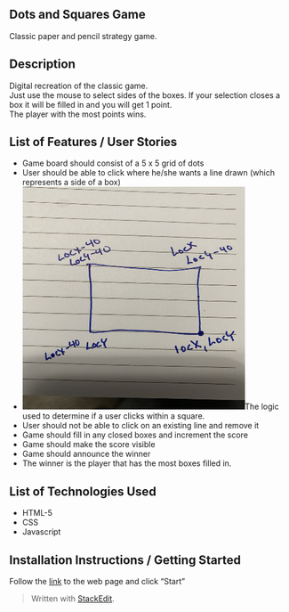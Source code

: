 <!DOCTYPE html>
<html>

<head>
  <meta charset="utf-8">
  <meta name="viewport" content="width=device-width, initial-scale=1.0">
  
  <link rel="stylesheet" href="https://stackedit.io/style.css" />
</head>

<body class="stackedit">
  <div class="stackedit__html"><h2 id="dots-and-squares-game">Dots and Squares Game</h2>
<p>Classic paper and pencil strategy game.</p>
<h2 id="description">Description</h2>
<p>Digital recreation of the classic game.<br>
Just use the mouse to select sides of the boxes. If your selection closes a box it will be filled in and you will get 1 point.<br>
The player with the most points wins.</p>
<h2 id="list-of-features--user-stories">List of Features / User Stories</h2>
<ul>
<li>Game board should consist of a 5 x 5 grid of dots</li>
<li>User should be able to click where he/she wants a line drawn (which represents a side of a box)</li>
<li><img src="./IMG-0494.jpg" width="400" height="400">The logic used to determine if a user clicks within a square.</li>
<li>User should not be able to click on an existing line and remove it</li>
<li>Game should fill in any closed boxes and increment the score</li>
<li>Game should make the score visible</li>
<li>Game should announce the winner</li>
<li>The winner is the player that has the most boxes filled in.</li>
</ul>
<h2 id="list-of-technologies-used">List of Technologies Used</h2>
<ul>
<li>HTML-5</li>
<li>CSS</li>
<li>Javascript</li>
</ul>
<h2 id="installation-instructions--getting-started">Installation Instructions / Getting Started</h2>
<p>Follow the <a href="https://shaddecker.github.io/dots-and-squares-game/">link</a> to the web page and click “Start”</p>
<blockquote>
<p>Written with <a href="https://stackedit.io/">StackEdit</a>.</p>
</blockquote>
</div>
</body>

</html>
